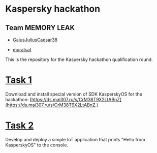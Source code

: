 # Kaspersky hackathon 

## Team MEMORY LEAK

- [GaiusJuliusCaesar38](https://github.com/GaiusJuliusCaesar38)

- [muratsat](https://github.com/muratsat)

This is the repository for the Kaspersky hackathon qualification round.

# [Task 1](./task1/readme.md)

Download and install special version of SDK KasperskyOS for the hackathon: [https://ds.mai307.ru/s/CrM38T9X2LtABnZ](https://ds.mai307.ru/s/CrM38T9X2LtABnZ.)

# [Task 2](./task2/readme.md)

Develop and deploy a simple IoT application that prints "Hello from KasperskyOS" to the console.


